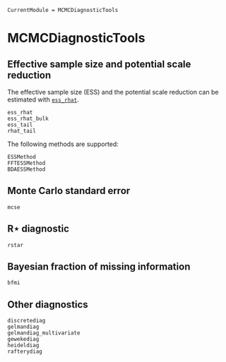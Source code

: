 ```@meta
CurrentModule = MCMCDiagnosticTools
```

# MCMCDiagnosticTools

## Effective sample size and potential scale reduction

The effective sample size (ESS) and the potential scale reduction can be
estimated with [`ess_rhat`](@ref).

```@docs
ess_rhat
ess_rhat_bulk
ess_tail
rhat_tail
```

The following methods are supported:

```@docs
ESSMethod
FFTESSMethod
BDAESSMethod
```

## Monte Carlo standard error

```@docs
mcse
```

## R⋆ diagnostic

```@docs
rstar
```

## Bayesian fraction of missing information

```@docs
bfmi
```

## Other diagnostics

```@docs
discretediag
gelmandiag
gelmandiag_multivariate
gewekediag
heideldiag
rafterydiag
```